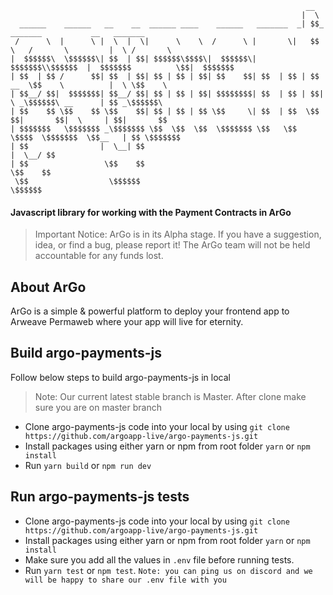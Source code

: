 ```
                                                                  __                                      
                                                                 |  \                                     
  ______    ______   __    __  ______ ____    ______   _______  _| $$_     _______           __   _______ 
 /      \  |      \ |  \  |  \|      \    \  /      \ |       \|   $$ \   /       \         |  \ /       \
|  $$$$$$\  \$$$$$$\| $$  | $$| $$$$$$\$$$$\|  $$$$$$\| $$$$$$$\\$$$$$$  |  $$$$$$$          \$$|  $$$$$$$
| $$  | $$ /      $$| $$  | $$| $$ | $$ | $$| $$    $$| $$  | $$ | $$ __  \$$    \          |  \ \$$    \ 
| $$__/ $$|  $$$$$$$| $$__/ $$| $$ | $$ | $$| $$$$$$$$| $$  | $$ | $$|  \ _\$$$$$$\ __      | $$ _\$$$$$$\
| $$    $$ \$$    $$ \$$    $$| $$ | $$ | $$ \$$     \| $$  | $$  \$$  $$|       $$|  \     | $$|       $$
| $$$$$$$   \$$$$$$$ _\$$$$$$$ \$$  \$$  \$$  \$$$$$$$ \$$   \$$   \$$$$  \$$$$$$$  \$$__   | $$ \$$$$$$$ 
| $$                |  \__| $$                                                        |  \__/ $$          
| $$                 \$$    $$                                                         \$$    $$          
 \$$                  \$$$$$$                                                           \$$$$$$             
```
#### Javascript library for working with the Payment Contracts in ArGo

> Important Notice: ArGo is in its Alpha stage. If you have a suggestion, idea, or find a bug, please report it! The ArGo team will not be held accountable for any funds lost.

## About ArGo
ArGo is a simple & powerful platform to deploy your frontend app to Arweave Permaweb where your app will live for eternity.

## Build argo-payments-js 
Follow below steps to build argo-payments-js in local

> Note: Our current latest stable branch is Master. After clone make sure you are on master branch
 - Clone argo-payments-js code into your local by using `git clone https://github.com/argoapp-live/argo-payments-js.git`
 - Install packages using either yarn or npm from root folder `yarn` or `npm install`
 - Run `yarn build` or `npm run dev`


## Run argo-payments-js tests
 - Clone argo-payments-js code into your local by using `git clone https://github.com/argoapp-live/argo-payments-js.git`
 - Install packages using either yarn or npm from root folder `yarn` or `npm install`
 - Make sure you add all the values in `.env` file before running tests.
 - Run `yarn test` or `npm test`.
 `Note: you can ping us on discord and we will be happy to share our .env file with you`

